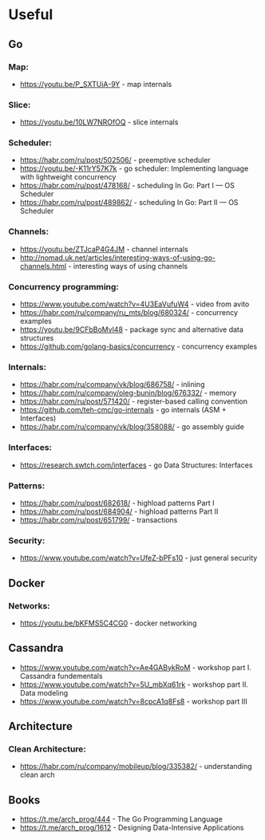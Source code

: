 # Useful

## Go

### Map:
- https://youtu.be/P_SXTUiA-9Y - map internals

### Slice: 
- https://youtu.be/10LW7NROfOQ - slice internals

### Scheduler:
- https://habr.com/ru/post/502506/ - preemptive scheduler 
- https://youtu.be/-K11rY57K7k - go scheduler: Implementing language with lightweight concurrency
- https://habr.com/ru/post/478168/ - scheduling In Go: Part I — OS Scheduler
- https://habr.com/ru/post/489862/ - scheduling In Go: Part II — OS Scheduler

### Channels: 
- https://youtu.be/ZTJcaP4G4JM - channel internals
- http://nomad.uk.net/articles/interesting-ways-of-using-go-channels.html - interesting ways of using channels

### Concurrency programming:
- https://www.youtube.com/watch?v=4U3EaVufuW4 - video from avito
- https://habr.com/ru/company/ru_mts/blog/680324/ - concurrency examples
- https://youtu.be/9CFbBoMvl48 - package sync and alternative data structures
- https://github.com/golang-basics/concurrency - concurrency examples

### Internals:
- https://habr.com/ru/company/vk/blog/686758/ - inlining
- https://habr.com/ru/company/oleg-bunin/blog/676332/ - memory
- https://habr.com/ru/post/571420/ - register-based calling convention
- https://github.com/teh-cmc/go-internals - go internals (ASM + Interfaces)
- https://habr.com/ru/company/vk/blog/358088/ - go assembly guide 

### Interfaces:
- https://research.swtch.com/interfaces - go Data Structures: Interfaces

### Patterns:
- https://habr.com/ru/post/682618/ - highload patterns Part I
- https://habr.com/ru/post/684904/ - highload patterns Part II
- https://habr.com/ru/post/651799/ - transactions 

### Security:
- https://www.youtube.com/watch?v=UfeZ-bPFs10 - just general security

## Docker

### Networks:
- https://youtu.be/bKFMS5C4CG0 - docker networking

## Cassandra
- https://www.youtube.com/watch?v=Ae4GABykRoM - workshop part I. Cassandra fundementals 
- https://www.youtube.com/watch?v=5U_mbXq61rk - workshop part II. Data modeling
- https://www.youtube.com/watch?v=8cpcA1q8Fs8 - workshop part III

## Architecture

### Clean Architecture:
- https://habr.com/ru/company/mobileup/blog/335382/ - understanding clean arch  

## Books 

- https://t.me/arch_prog/444 - The Go Programming Language
- https://t.me/arch_prog/1612 - Designing Data-Intensive Applications
